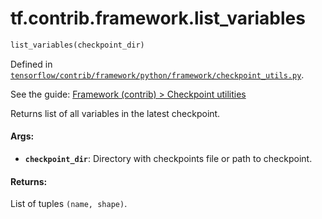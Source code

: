 <div itemscope itemtype="http://developers.google.com/ReferenceObject">
<meta itemprop="name" content="tf.contrib.framework.list_variables" />
</div>

# tf.contrib.framework.list_variables

``` python
list_variables(checkpoint_dir)
```



Defined in [`tensorflow/contrib/framework/python/framework/checkpoint_utils.py`](https://www.tensorflow.org/code/tensorflow/contrib/framework/python/framework/checkpoint_utils.py).

See the guide: [Framework (contrib) > Checkpoint utilities](../../../../../api_guides/python/contrib.framework.md#Checkpoint_utilities)

Returns list of all variables in the latest checkpoint.

#### Args:

* <b>`checkpoint_dir`</b>: Directory with checkpoints file or path to checkpoint.


#### Returns:

List of tuples `(name, shape)`.